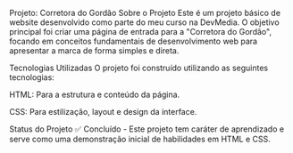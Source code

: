 Projeto: Corretora do Gordão
Sobre o Projeto
Este é um projeto básico de website desenvolvido como parte do meu curso na DevMedia. O objetivo principal foi criar uma página de entrada para a "Corretora do Gordão", focando em conceitos fundamentais de desenvolvimento web para apresentar a marca de forma simples e direta.

Tecnologias Utilizadas
O projeto foi construído utilizando as seguintes tecnologias:

HTML: Para a estrutura e conteúdo da página.

CSS: Para estilização, layout e design da interface.

Status do Projeto
✅ Concluído - Este projeto tem caráter de aprendizado e serve como uma demonstração inicial de habilidades em HTML e CSS.
